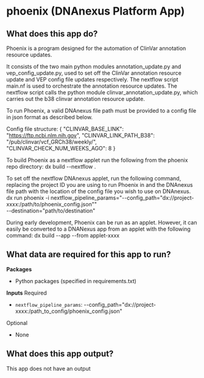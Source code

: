 <!-- dx-header -->

# phoenix (DNAnexus Platform App)

## What does this app do?

Phoenix is a program designed for the automation of ClinVar annotation resource updates.

It consists of the two main python modules annotation_update.py and vep_config_update.py, used to set off the ClinVar annotation resource update and VEP config file updates respectively.
The nextflow script main.nf is used to orchestrate the annotation resource updates.
The nextflow script calls the python module clinvar_annotation_update.py, which carries out the b38 clinvar annotation resource update.

To run Phoenix, a valid DNAnexus file path must be provided to a config file in json format as described below.

Config file structure:
{
    "CLINVAR_BASE_LINK": "https://ftp.ncbi.nlm.nih.gov",
    "CLINVAR_LINK_PATH_B38": "/pub/clinvar/vcf_GRCh38/weekly/",
    "CLINVAR_CHECK_NUM_WEEKS_AGO": 8
}

To build Phoenix as a nextflow applet run the following from the phoenix repo directory:
dx build --nextflow .

To set off the nextflow DNAnexus applet, run the following command, replacing the project ID you are using to run Phoenix in and the DNAnexus file path with the location of the config file you wish to use on DNAnexus.
dx run phoenix -i nextflow_pipeline_params="--config_path="dx://project-xxxx:/path/to/phoenix_config.json"" \
--destination="path/to/destination"

During early development, Phoenix can be run as an applet. However, it can easily be converted to a DNANexus app from an applet with the following command:
dx build --app --from applet-xxxx


## What data are required for this app to run?

**Packages**
* Python packages (specified in requirements.txt)

**Inputs**
Required
* `nextflow_pipeline_params`: --config_path="dx://project-xxxx:/path_to_config/phoenix_config.json"

Optional
* None

## What does this app output?

This app does not have an output



